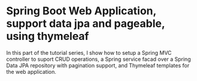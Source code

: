 # Spring Boot Web Application, support data jpa and pageable, using thymeleaf

In this part of the tutorial series, I show how to setup a Spring MVC controller to suport CRUD operations, a Spring service facad over a Spring Data JPA repository with pagination support, and Thymeleaf templates for the web application.